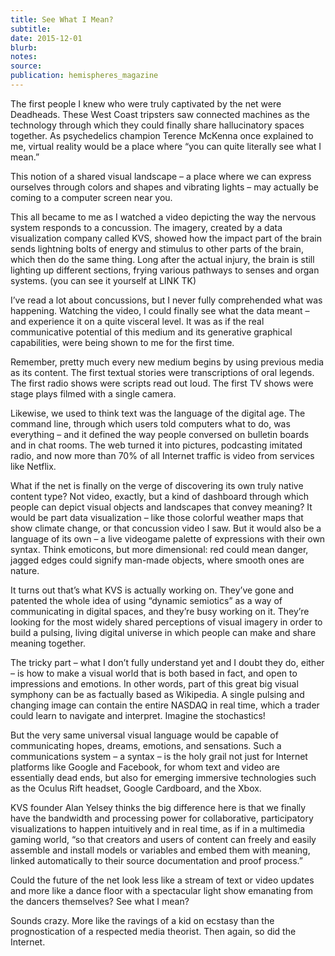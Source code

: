 ```yaml
---
title: See What I Mean?
subtitle:
date: 2015-12-01
blurb:
notes:
source:
publication: hemispheres_magazine
---
```


The first people I knew who were truly captivated by the net were Deadheads. These West Coast tripsters saw connected machines as the technology through which they could finally share hallucinatory spaces together. As psychedelics champion Terence McKenna once explained to me, virtual reality would be a place where “you can quite literally see what I mean.”

This notion of a shared visual landscape – a place where we can express ourselves through colors and shapes and vibrating lights – may actually be coming to a computer screen near you.

This all became to me as I watched a video depicting the way the nervous system responds to a concussion. The imagery, created by a data visualization company called KVS, showed how the impact part of the brain sends lightning bolts of energy and stimulus to other parts of the brain, which then do the same thing. Long after the actual injury, the brain is still lighting up different sections, frying various pathways to senses and organ systems. (you can see it yourself at LINK TK)

I’ve read a lot about concussions, but I never fully comprehended what was happening. Watching the video, I could finally see what the data meant – and experience it on a quite visceral level. It was as if the real communicative potential of this medium and its generative graphical capabilities, were being shown to me for the first time.

Remember, pretty much every new medium begins by using previous media as its content. The first textual stories were transcriptions of oral legends. The first radio shows were scripts read out loud. The first TV shows were stage plays filmed with a single camera.

Likewise, we used to think text was the language of the digital age. The command line, through which users told computers what to do, was everything – and it defined the way people conversed on bulletin boards and in chat rooms. The web turned it into pictures, podcasting imitated radio, and now more than 70% of all Internet traffic is video from services like Netflix.

What if the net is finally on the verge of discovering its own truly native content type? Not video, exactly, but a kind of dashboard through which people can depict visual objects and landscapes that convey meaning? It would be part data visualization – like those colorful weather maps that show climate change, or that concussion video I saw. But it would also be a language of its own – a live videogame palette of expressions with their own syntax. Think emoticons, but more dimensional: red could mean danger, jagged edges could signify man-made objects, where smooth ones are nature.

It turns out that’s what KVS is actually working on. They’ve gone and patented the whole idea of using “dynamic semiotics” as a way of communicating in digital spaces, and they’re busy working on it. They’re looking for the most widely shared perceptions of visual imagery in order to build a pulsing, living digital universe in which people can make and share meaning together.

The tricky part – what I don’t fully understand yet and I doubt they do, either – is how to make a visual world that is both based in fact, and open to impressions and emotions. In other words, part of this great big visual symphony can be as factually based as Wikipedia. A single pulsing and changing image can contain the entire NASDAQ in real time, which a trader could learn to navigate and interpret. Imagine the stochastics!

But the very same universal visual language would be capable of communicating hopes, dreams, emotions, and sensations. Such a communications system – a syntax – is the holy grail not just for Internet platforms like Google and Facebook, for whom text and video are essentially dead ends, but also for emerging immersive technologies such as the Oculus Rift headset, Google Cardboard, and the Xbox.

KVS founder Alan Yelsey thinks the big difference here is that we finally have the bandwidth and processing power for collaborative, participatory visualizations to happen intuitively and in real time, as if in a multimedia gaming world, “so that creators and users of content can freely and easily assemble and install models or variables and embed them with meaning, linked automatically to their source documentation and proof process.”

Could the future of the net look less like a stream of text or video updates and more like a dance floor with a spectacular light show emanating from the dancers themselves? See what I mean?

Sounds crazy. More like the ravings of a kid on ecstasy than the prognostication of a respected media theorist. Then again, so did the Internet.
